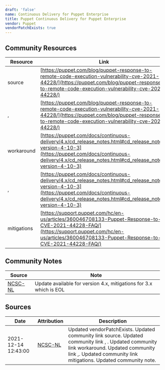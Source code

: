 ```yaml
---
draft: 'false'
name: Continuous Delivery for Puppet Enterprise
title: Puppet Continuous Delivery for Puppet Enterprise
vendor: Puppet
vendorPatchExists: true
---
```



## Community Resources
| Resource | Link |
| --- | --- |
| source | [https://puppet.com/blog/puppet-response-to-remote-code-execution-vulnerability-cve-2021-44228/](https://puppet.com/blog/puppet-response-to-remote-code-execution-vulnerability-cve-2021-44228/) |
| ,  | [https://puppet.com/blog/puppet-response-to-remote-code-execution-vulnerability-cve-2021-44228/](https://puppet.com/blog/puppet-response-to-remote-code-execution-vulnerability-cve-2021-44228/) |
| workaround | [https://puppet.com/docs/continuous-delivery/4.x/cd_release_notes.html#cd_release_notes-version-4-10-3](https://puppet.com/docs/continuous-delivery/4.x/cd_release_notes.html#cd_release_notes-version-4-10-3) |
| , | [https://puppet.com/docs/continuous-delivery/4.x/cd_release_notes.html#cd_release_notes-version-4-10-3](https://puppet.com/docs/continuous-delivery/4.x/cd_release_notes.html#cd_release_notes-version-4-10-3) |
| mitigations | [https://support.puppet.com/hc/en-us/articles/360046708133-Puppet-Response-to-CVE-2021-44228-FAQ/](https://support.puppet.com/hc/en-us/articles/360046708133-Puppet-Response-to-CVE-2021-44228-FAQ/) |

## Community Notes
| Source | Note |
| --- | --- |
| [NCSC-NL](https://github.com/NCSC-NL/log4shell/blob/main/software/README.md) | Update available for version 4.x, mitigations for 3.x which is EOL |

## Sources
| Date | Attribution | Description |
| --- | --- | --- |
| 2021-12-14 12:43:00 | [NCSC-NL](https://github.com/NCSC-NL/log4shell/blob/main/software/README.md) | Updated vendorPatchExists. Updated community link source. Updated community link , . Updated community link workaround. Updated community link ,. Updated community link mitigations. Updated community note.  |
